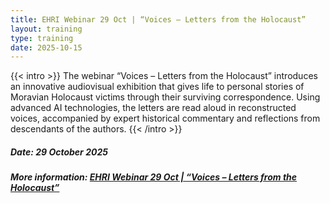 ```yaml
---
title: EHRI Webinar 29 Oct | “Voices – Letters from the Holocaust”
layout: training
type: training
date: 2025-10-15
---
```


{{< intro >}}
The webinar “Voices – Letters from the Holocaust” introduces an innovative audiovisual exhibition that gives life to personal stories of Moravian Holocaust victims through their surviving correspondence. Using advanced AI technologies, the letters are read aloud in reconstructed voices, accompanied by expert historical commentary and reflections from descendants of the authors.
{{< /intro >}}

##### Date: 29 October 2025

##### More information: [EHRI Webinar 29 Oct | “Voices – Letters from the Holocaust”](https://www.ehri-project.eu/ehri-webinar-29-oct-voices-letters-from-the-holocaust/)

